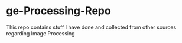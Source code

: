 # ge-Processing-Repo
This repo contains stuff I have done and collected from other sources regarding Image Processing
